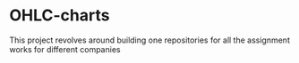 # OHLC-charts
This project revolves around building one repositories for all the assignment works for different companies
